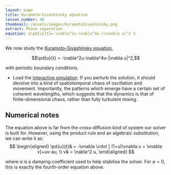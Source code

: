 ```yaml
---
layout: page
title: Kuramoto–Sivashinsky equation
lesson_number: 40
thumbnail: /assets/images/KuramotoSivashinsky.png
extract: Phase separation
equation: $\pd{u}{t}=-\nabla^2u-\nabla^4u-|\vnabla u|^2 $
---
```

We now study the [Kuramoto–Sivashinsky equation](https://en.wikipedia.org/wiki/Kuramoto%E2%80%93Sivashinsky_equation),

$$\pd{u}{t} = -\nabla^2u-\nabla^4u-|\nabla u|^2,$$

with periodic boundary conditions.

* Load the [interactive simulation](/sim/?preset=KuramotoSivashinsky). If you perturb the solution, it should devolve into a kind of spatiotemporal chaos of oscillation and movement. Importantly, the patterns which emerge have a certain set of coherent wavelengths, which suggests that the dynamics is that of finite-dimensional chaos, rather than fully turbulent mixing.

## Numerical notes

The equation above is far from the cross-diffusion kind of system our solver is built for. However, using the product rule and an algebraic substitution, we can write it as:
$$
\begin{aligned} 
\pd{u}{t}& = -\vnabla \cdot [ (1+u)\vnabla u + \vnabla v]+uv-au, \\ v& = \nabla^2 u,
\end{aligned}
$$

where $a$ is a damping coefficient used to help stabilise the solver. For $a=0$, this is exactly the fourth-order equation above.
